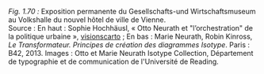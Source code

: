 *Fig. 1.70 :* Exposition permanente du Gesellschafts-und Wirtschaftsmuseum au Volkshalle du nouvel hôtel de ville de Vienne.  
Source : En haut : Sophie Hochhäusl, « Otto Neurath et "l’orchestration" de la politique urbaine », [visionscarto](https://visionscarto.net/otto-neurath-orchestration-urbaine) ; En bas : Marie Neurath, Robin Kinross, *Le Transformateur. Principes de création des diagrammes Isotype*. Paris : B42, 2013. Images : Otto et Marie Neurath Isotype Collection, Département de typographie et de communication de l'Université de Reading. 